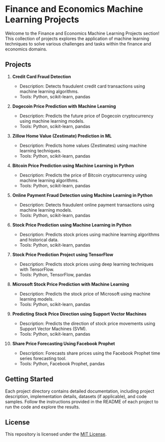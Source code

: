 # Finance and Economics Machine Learning Projects

Welcome to the Finance and Economics Machine Learning Projects section! This collection of projects explores the application of machine learning techniques to solve various challenges and tasks within the finance and economics domains.

## Projects

1. **Credit Card Fraud Detection**
   - Description: Detects fraudulent credit card transactions using machine learning algorithms.
   - Tools: Python, scikit-learn, pandas

2. **Dogecoin Price Prediction with Machine Learning**
   - Description: Predicts the future price of Dogecoin cryptocurrency using machine learning models.
   - Tools: Python, scikit-learn, pandas

3. **Zillow Home Value (Zestimate) Prediction in ML**
   - Description: Predicts home values (Zestimates) using machine learning techniques.
   - Tools: Python, scikit-learn, pandas

4. **Bitcoin Price Prediction using Machine Learning in Python**
   - Description: Predicts the price of Bitcoin cryptocurrency using machine learning algorithms.
   - Tools: Python, scikit-learn, pandas

5. **Online Payment Fraud Detection using Machine Learning in Python**
   - Description: Detects fraudulent online payment transactions using machine learning models.
   - Tools: Python, scikit-learn, pandas

6. **Stock Price Prediction using Machine Learning in Python**
   - Description: Predicts stock prices using machine learning algorithms and historical data.
   - Tools: Python, scikit-learn, pandas

7. **Stock Price Prediction Project using TensorFlow**
   - Description: Predicts stock prices using deep learning techniques with TensorFlow.
   - Tools: Python, TensorFlow, pandas

8. **Microsoft Stock Price Prediction with Machine Learning**
   - Description: Predicts the stock price of Microsoft using machine learning models.
   - Tools: Python, scikit-learn, pandas

9. **Predicting Stock Price Direction using Support Vector Machines**
   - Description: Predicts the direction of stock price movements using Support Vector Machines (SVM).
   - Tools: Python, scikit-learn, pandas

10. **Share Price Forecasting Using Facebook Prophet**
    - Description: Forecasts share prices using the Facebook Prophet time series forecasting tool.
    - Tools: Python, Facebook Prophet, pandas

## Getting Started

Each project directory contains detailed documentation, including project description, implementation details, datasets (if applicable), and code samples. Follow the instructions provided in the README of each project to run the code and explore the results.

## License

This repository is licensed under the [MIT License](LICENSE).

